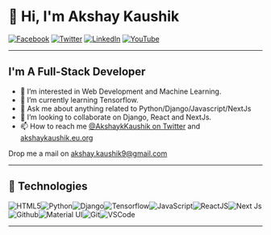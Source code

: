 # 👋 Hi, I'm Akshay Kaushik

[![Facebook](https://img.shields.io/badge/Facebook-%231877F2.svg?&style=flat-square&logo=facebook&logoColor=white)](https://www.facebook.com/IamAkshayKaushik/) [![Twitter](https://img.shields.io/badge/Twitter-%231DA1F2.svg?&style=flat-square&logo=twitter&logoColor=white)](https://twitter.com/AkshaykKaushik) [![LinkedIn](https://img.shields.io/badge/LinkedIn-%230077B5.svg?&style=flat-square&logo=linkedin&logoColor=white)](https://www.linkedin.com/in/iamakshaykaushik/) [![YouTube](https://img.shields.io/badge/YouTube-%23FF0000.svg?&style=flat-square&logo=youtube&logoColor=white)](https://www.youtube.com/channel/UCXgvEwogFnrduVGIMRs8Q8Q)

<!---
[![DEV](https://img.shields.io/badge/DEV-%23000000.svg?&style=flat-square&logo=dev.to&logoColor=white)](https://dev.to/jamesaphoenix)
[![BMC](https://img.shields.io/badge/BuyMeaCoffee-%23FFDD00.svg?&style=flat-square&logo=buy-me-a-coffee&logoColor=black)](https://www.buymeacoffee.com/jamesaphoenix)
--->
---

## I'm A Full-Stack Developer

- 👀 I’m interested in Web Development and Machine Learning.
- 🌱 I’m currently learning Tensorflow.
- 💬  Ask me about anything related to Python/Django/Javascript/NextJs
- 💞️ I’m looking to collaborate on Django, React and NextJs.
- 📫 How to reach me [@AkshaykKaushik on Twitter](https://twitter.com/AkshaykKaushik) and [akshaykaushik.eu.org](https://akshaykaushik.eu.org)

Drop me a mail on akshay.kaushik9@gmail.com

---

## :wrench: Technologies

![HTML5](https://img.icons8.com/color/30/html-5.png)![Python](https://img.icons8.com/color/32/000000/python.png)![Django](https://img.icons8.com/color/48/000000/django.png)![Tensorflow](https://img.icons8.com/color/32/000000/tensorflow.png)![JavaScript](https://img.icons8.com/color/30/javascript.png)![ReactJS](https://img.icons8.com/color/30/react-native.png)![Next Js](https://nextjs.org/favicon.ico)![Github](https://img.icons8.com/material-outlined/30/github.png)![Material UI](https://img.icons8.com/color/30/000000/material-ui.png)![Git](https://img.icons8.com/color/30/000000/git.png)![VSCode](https://img.icons8.com/color/30/visual-studio-code-2019.png)

---




<!---
IamAkshayKaushik/IamAkshayKaushik is a ✨ special ✨ repository because its `README.md` (this file) appears on your GitHub profile.
You can click the Preview link to take a look at your changes.
--->
